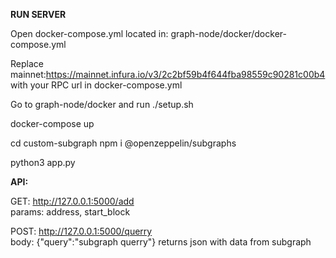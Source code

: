 **RUN SERVER**

Open docker-compose.yml located in:
graph-node/docker/docker-compose.yml

Replace mainnet:https://mainnet.infura.io/v3/2c2bf59b4f644fba98559c90281c00b4 with your RPC url in docker-compose.yml 


Go to graph-node/docker and run
./setup.sh

docker-compose up

cd custom-subgraph
npm i @openzeppelin/subgraphs

python3 app.py

**API:**

GET: http://127.0.0.1:5000/add  
params: address, start_block

POST: http://127.0.0.1:5000/querry  
body: {"query":"subgraph querry"}
returns json with data from subgraph
